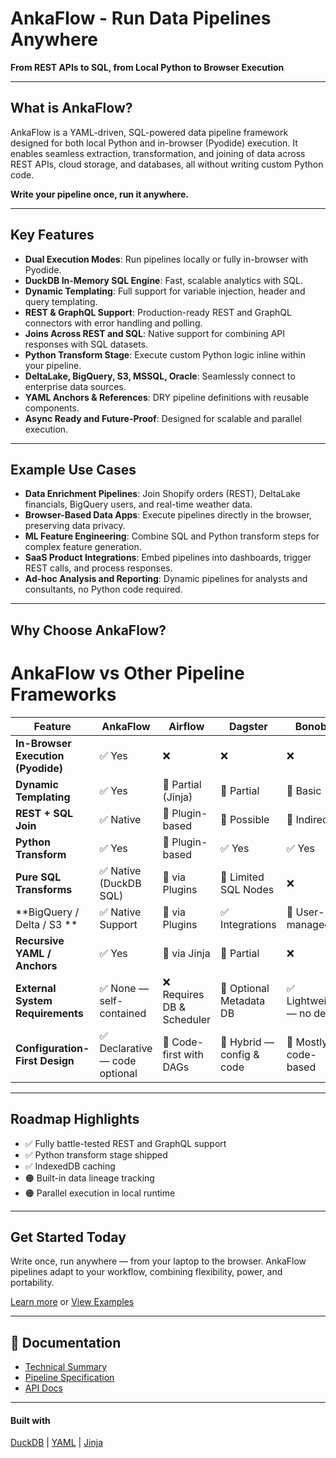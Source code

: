 
# AnkaFlow - Run Data Pipelines Anywhere

**From REST APIs to SQL, from Local Python to Browser Execution**

---

## What is AnkaFlow?

AnkaFlow is a YAML-driven, SQL-powered data pipeline framework designed for both local Python and in-browser (Pyodide) execution. It enables seamless extraction, transformation, and joining of data across REST APIs, cloud storage, and databases, all without writing custom Python code.

**Write your pipeline once, run it anywhere.**

---

## Key Features

- **Dual Execution Modes**: Run pipelines locally or fully in-browser with Pyodide.
- **DuckDB In-Memory SQL Engine**: Fast, scalable analytics with SQL.
- **Dynamic Templating**: Full support for variable injection, header and query templating.
- **REST & GraphQL Support**: Production-ready REST and GraphQL connectors with error handling and polling.
- **Joins Across REST and SQL**: Native support for combining API responses with SQL datasets.
- **Python Transform Stage**: Execute custom Python logic inline within your pipeline.
- **DeltaLake, BigQuery, S3, MSSQL, Oracle**: Seamlessly connect to enterprise data sources.
- **YAML Anchors & References**: DRY pipeline definitions with reusable components.
- **Async Ready and Future-Proof**: Designed for scalable and parallel execution.

---

## Example Use Cases

- **Data Enrichment Pipelines**: Join Shopify orders (REST), DeltaLake financials, BigQuery users, and real-time weather data.
- **Browser-Based Data Apps**: Execute pipelines directly in the browser, preserving data privacy.
- **ML Feature Engineering**: Combine SQL and Python transform steps for complex feature generation.
- **SaaS Product Integrations**: Embed pipelines into dashboards, trigger REST calls, and process responses.
- **Ad-hoc Analysis and Reporting**: Dynamic pipelines for analysts and consultants, no Python code required.

---

## Why Choose AnkaFlow?

# AnkaFlow vs Other Pipeline Frameworks

| **Feature**                        | **AnkaFlow**              | **Airflow**              | **Dagster**              | **Bonobo**               | **Luigi**                | **DLT**                    |
|------------------------------------|----------------------------|---------------------------|---------------------------|---------------------------|---------------------------|-----------------------------|
| **In-Browser Execution (Pyodide)** | ✅ Yes                    | ❌                        | ❌                        | ❌                        | ❌                        | ❌                          |
| **Dynamic Templating**             | ✅ Yes                    | 🔶 Partial (Jinja)        | 🔶 Partial                | 🔶 Basic                  | 🔶 Basic                  | 🔶 via Python               |
| **REST + SQL Join**                | ✅ Native                 | 🔶 Plugin-based           | 🔶 Possible               | 🔶 Indirect               | 🔶 Indirect               | 🔶 via SQLMesh              |
| **Python Transform**               | ✅ Yes                    | 🔶 Plugin-based           | ✅ Yes                    | ✅ Yes                    | ✅ Yes                    | ✅ Yes                      |
| **Pure SQL Transforms**            | ✅ Native (DuckDB SQL)    | 🔶 via Plugins            | 🔶 Limited SQL Nodes      | ❌                        | ❌                        | ✅ via Destinations         |
| **BigQuery / Delta / S3 **  | ✅ Native Support         | 🔶 via Plugins            | ✅ Integrations           | 🔶 User-managed           | 🔶 User-managed           | ✅ Native                   |
| **Recursive YAML / Anchors**       | ✅ Yes                    | 🔶 via Jinja              | 🔶 Partial                | ❌                        | ❌                        | ❌                          |
| **External System Requirements**   | ✅ None — self-contained  | ❌ Requires DB & Scheduler | 🔶 Optional Metadata DB   | ✅ Lightweight — no deps  | ❌ Requires Scheduler     | ✅ No built-in orchestration |
| **Configuration-First Design**     | ✅ Declarative — code optional | 🔶 Code-first with DAGs    | 🔶 Hybrid — config & code | 🔶 Mostly code-based      | 🔶 Code-centric           | ❌ Code is required (Python) |

---

## Roadmap Highlights

- ✅ Fully battle-tested REST and GraphQL support
- ✅ Python transform stage shipped
- ✅ IndexedDB caching
- 🟠 Built-in data lineage tracking
- 🟠 Parallel execution in local runtime

---

## Get Started Today

Write once, run anywhere — from your laptop to the browser. AnkaFlow pipelines adapt to your workflow, combining flexibility, power, and portability.

[Learn more](#) or [View Examples](#)


---

## 📖 Documentation

- [Technical Summary](#)
- [Pipeline Specification](#)
- [API Docs](#)

---

#### Built with

[DuckDB](https://duckdb.org) | [YAML](https://yaml.org/) | [Jinja](https://jinja.palletsprojects.com/en/stable/)